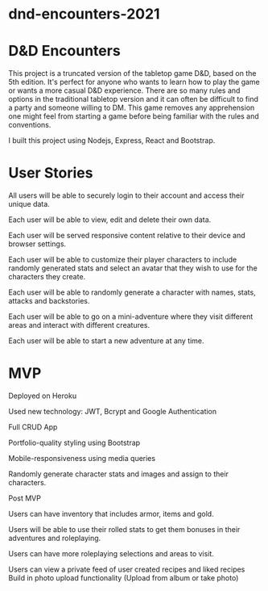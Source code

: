 # dnd-encounters-2021

<h1>D&D Encounters</h1>

This project is a truncated version of the tabletop game D&D, based on the 5th edition. It's perfect for anyone who wants to learn how to play the game or wants a more casual D&D experience. There are so many rules and options in the traditional tabletop version and it can often be difficult to find a party and someone willing to DM. This game removes any apprehension one might feel from starting a game before being familiar with the rules and conventions.

I built this project using Nodejs, Express, React and Bootstrap.

<h1> User Stories </h1>

All users will be able to securely login to their account and access their unique data.

Each user will be able to view, edit and delete their own data.

Each user will be served responsive content relative to their device and browser settings.

Each user will be able to customize their player characters to include randomly generated stats and select an avatar that they wish to use for the characters they create.

Each user will be able to randomly generate a character with names, stats, attacks and backstories.

Each user will be able to go on a mini-adventure where they visit different areas and interact with
different creatures.

Each user will be able to start a new adventure at any time.

<h1>MVP</h1>

Deployed on Heroku

Used new technology: JWT, Bcrypt and Google Authentication

Full CRUD App

Portfolio-quality styling using Bootstrap

Mobile-responsiveness using media queries

Randomly generate character stats and images and assign to their characters.

Post MVP

Users can have inventory that includes armor, items and gold.

Users will be able to use their rolled stats to get them bonuses in their adventures and roleplaying.

Users can have more roleplaying selections and areas to visit.

Users can view a private feed of user created recipes and liked recipes
Build in photo upload functionality (Upload from album or take photo)
